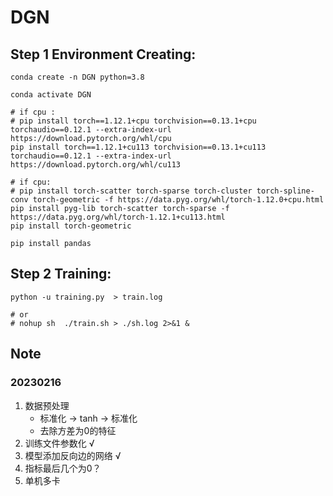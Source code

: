 # DGN

## Step 1 Environment Creating:
```shell
conda create -n DGN python=3.8

conda activate DGN

# if cpu :
# pip install torch==1.12.1+cpu torchvision==0.13.1+cpu torchaudio==0.12.1 --extra-index-url https://download.pytorch.org/whl/cpu
pip install torch==1.12.1+cu113 torchvision==0.13.1+cu113 torchaudio==0.12.1 --extra-index-url https://download.pytorch.org/whl/cu113

# if cpu:
# pip install torch-scatter torch-sparse torch-cluster torch-spline-conv torch-geometric -f https://data.pyg.org/whl/torch-1.12.0+cpu.html
pip install pyg-lib torch-scatter torch-sparse -f https://data.pyg.org/whl/torch-1.12.1+cu113.html
pip install torch-geometric

pip install pandas

```

## Step 2 Training:
```shell
python -u training.py  > train.log

# or
# nohup sh  ./train.sh > ./sh.log 2>&1 &

```

## Note

### 20230216
1. 数据预处理
   * 标准化 -> tanh -> 标准化 
   * 去除方差为0的特征 
2. 训练文件参数化  √
3. 模型添加反向边的网络  √
4. 指标最后几个为0？ 
5. 单机多卡 


